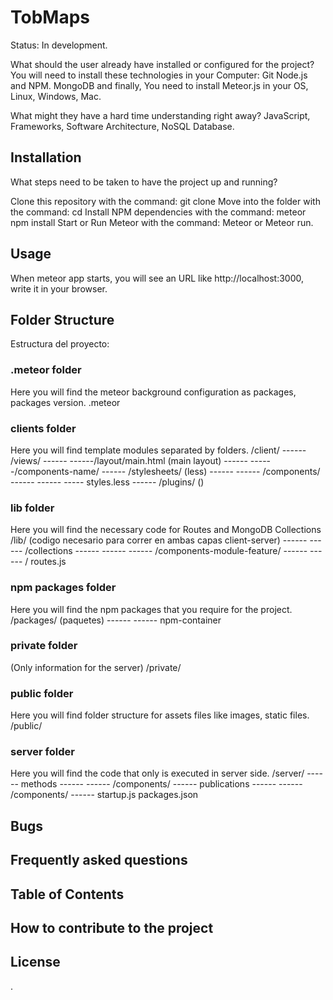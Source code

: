 # TobMaps
Status: In development.

What should the user already have installed or configured for the project?
You will need to install these technologies in your Computer:
Git
Node.js and NPM.
MongoDB
and finally, You need to install Meteor.js in your OS, Linux, Windows, Mac.

What might they have a hard time understanding right away?
JavaScript, Frameworks, Software Architecture, NoSQL Database.


## Installation
What steps need to be taken to have the project up and running?

Clone this repository with the command:
git clone
Move into the folder with the command:
cd
Install NPM dependencies with the command:
meteor npm install
Start or Run Meteor with the command:
Meteor or Meteor run.

## Usage
When meteor app starts, you will see an URL like http://localhost:3000, write it in your browser.

## Folder Structure

Estructura del proyecto:
### .meteor folder
Here you will find the meteor background configuration as packages, packages version.
.meteor
### clients folder
Here you will find template modules separated by folders.
/client/
------ /views/
------ ------/layout/main.html (main layout)
------ ------/components-name/
------ /stylesheets/ (less)
------ ------ /components/
------ ------ ----- styles.less
------ /plugins/ ()
### lib folder
Here you will find the necessary code for Routes and MongoDB Collections
/lib/ (codigo necesario para correr en ambas capas client-server)
------ ------ /collections
------ ------ ------ /components-module-feature/
------ ------ / routes.js
### npm packages folder
Here you will find the npm packages that you require for the project.
/packages/ (paquetes)
------ ------ npm-container
### private folder
(Only information for the server)
/private/
### public folder
Here you will find folder structure for assets files like images, static files.
/public/
### server folder
Here you will find the code that only is executed in server side.
/server/
------ methods
------ ------ /components/
------ publications
------ ------ /components/
------ startup.js
packages.json


## Bugs

## Frequently asked questions

## Table of Contents

## How to contribute to the project


License
----
.